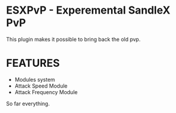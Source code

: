 # ESXPvP - Experemental SandleX PvP

This plugin makes it possible to bring back the old pvp.

# FEATURES
- Modules system
- Attack Speed Module
- Attack Frequency Module

So far everything.
